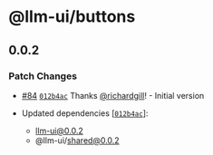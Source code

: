 # @llm-ui/buttons

## 0.0.2

### Patch Changes

- [#84](https://github.com/llm-ui-kit/llm-ui/pull/84) [`012b4ac`](https://github.com/llm-ui-kit/llm-ui/commit/012b4ac55810f336864fea150042d368ddb9a33d) Thanks [@richardgill](https://github.com/richardgill)! - Initial version

- Updated dependencies [[`012b4ac`](https://github.com/llm-ui-kit/llm-ui/commit/012b4ac55810f336864fea150042d368ddb9a33d)]:
  - llm-ui@0.0.2
  - @llm-ui/shared@0.0.2
